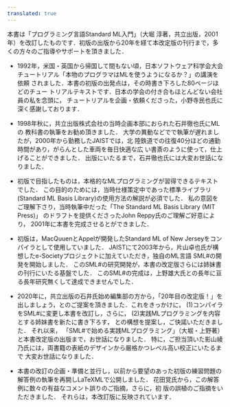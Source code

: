 ```yaml
---
translated: true
---
```

本書は「プログラミング言語Standard ML入門」（大堀 淳著，共立出版，2001
年）を改訂したものです．初版の出版から20年を経て本改定版の刊行まで，多
くの方々のご指導やサポートを頂きました．

* 1992年，米国・英国から帰国して間もない頃，日本ソフトウェア科学会大会
チュートリアル「本物のプログラマはMLを使うようになるか？」の講演を依頼
されました．本書の初版の出発点は，その時書き下ろした80ページほどのチュー
トリアルテキストです．日本の学会の付き合もほとんどない会社員の私を念頭に，
チュートリアルを企画・依頼くださった，小野寺民也氏に深く感謝しております．

* 1998年秋に，共立出版株式会社の当時企画本部におられた石井徹也氏にMLの
教科書の執筆をお勧め頂きました．
大学の異動などでで執筆が遅れましたが，2000年から勤務したJAISTでは，北
陸鉄道での往復40分ほどの通勤時間があり，がらんとした車両を毎日快適な広
い書斎のように使って，仕上げることができました． 
出版にいたるまで，石井徹也氏には大変お世話になりました．

* 初版で目指したものは，本格的なMLプログラミングが習得できるテキストでした．
この目的のためには，当時仕様策定中であった標準ライブラリ(Standard ML
Basis Library)の使用方法の解説が必須でした．
私の意図をご理解下さり，当時執筆中だった「The Standard ML Basis Library (MIT Press)」
のドラフトを提供くださったJohn Reppy氏のご理解ご好意により，
2001年に本書を完成させるとができました．

* 初版は，MacQuuenとAppelが開発したStandard ML of New Jerseyをコンパイラとして使用していました．
JAISTにて2003年から，片山卓也氏が構想したe-Societyプロジェクトに加えていただき，独自のML言語
SML#の開発を開始しました．
このSML#の研究開発が，本書の改定版さらには姉妹書の刊行にいたる基盤でした．
このSML#の完成は，上野雄大氏との長年に亘る長年研究無くして達成できませんでした．

* 2020年に，共立出版の石井氏始め編集部の方から，「20年目の改定版！」を
出しましょう，とのご提案を頂きました．これをきっかけに，
(1)コンパイラをSML#に変更し本書を改訂し，さらに，
(2)実践MLプログラミングを内容とする姉妹書を新たに書き下ろす，
との構想を提案し，ご快諾いただきました．
それ以来，
「SML#で始める実践MLプログラミング」（大堀・上野著）と本書改定版の出版まで，お世話になりました．
特に，ご担当頂いた影山綾乃氏には，両書籍の表紙のデザインから厳格かつレベル高い校正にいたるまで
大変お世話になりました．

* 本書の改訂の企画・準備と並行し，以前から要望のあった初版の練習問題の
解答例の執筆を再開しLaTeXMLで公開しました．
花田覚氏から，この解答例に数々の有益なコメント誤りのご指摘，さらに，初
版の誤植のご指摘をいただきました．
それらは，本改訂版に反映されています．
